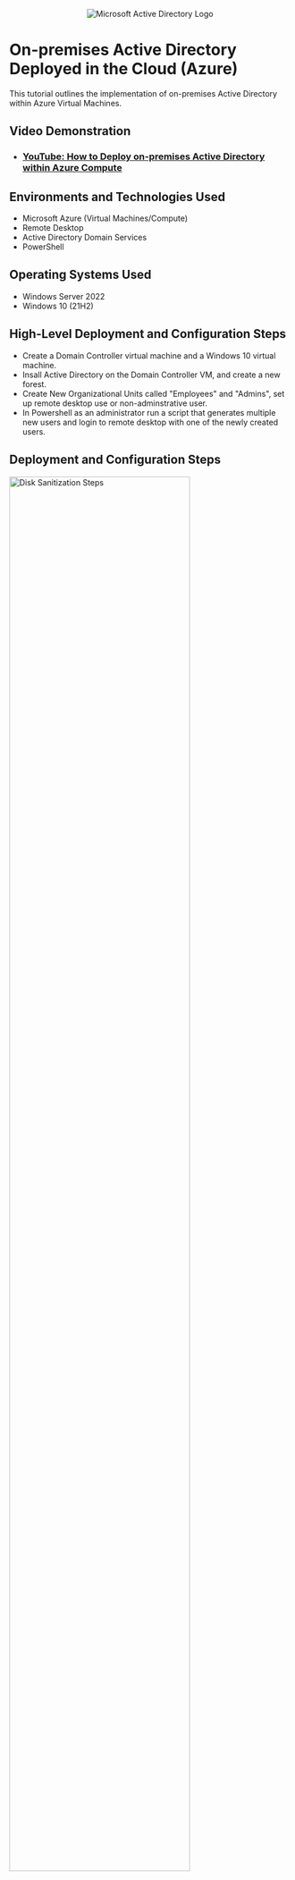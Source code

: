<p align="center">
<img src="https://i.imgur.com/pU5A58S.png" alt="Microsoft Active Directory Logo"/>
</p>

<h1>On-premises Active Directory Deployed in the Cloud (Azure)</h1>
This tutorial outlines the implementation of on-premises Active Directory within Azure Virtual Machines.<br />


<h2>Video Demonstration</h2>

- ### [YouTube: How to Deploy on-premises Active Directory within Azure Compute](https://www.youtube.com)

<h2>Environments and Technologies Used</h2>

- Microsoft Azure (Virtual Machines/Compute)
- Remote Desktop
- Active Directory Domain Services
- PowerShell

<h2>Operating Systems Used </h2>

- Windows Server 2022
- Windows 10 (21H2)

<h2>High-Level Deployment and Configuration Steps</h2>

- Create a Domain Controller virtual machine and a Windows 10 virtual machine. 
- Insall Active Directory on the Domain Controller VM, and create a new forest.
- Create New Organizational Units called "Employees" and "Admins", set up remote desktop use or non-adminstrative user.
- In Powershell as an administrator run a script that generates multiple new users and login to remote desktop with one of the newly created users. 

<h2>Deployment and Configuration Steps</h2>

<p>
<img src="https://i.imgur.com/GsIvVgR.png" height="80%" width="80%" alt="Disk Sanitization Steps"/>
</p>
<p>
Client-1 VM control panel showing connection to Domain Controller VM after enabling ICMPv4 on the local firewall for the Domain Controller
</p>
<br />

<p>
<img src="https://i.imgur.com/wFoc2MK.png" height="80%" width="80%" alt="Disk Sanitization Steps"/>
</p>
<img src="https://i.imgur.com/Bryvro4.png" height="80%" width="80%" alt="Disk Sanitization Steps"/>
</p>
<img src="https://i.imgur.com/tJ5xfDP.png" height="80%" width="80%" alt="Disk Sanitization Steps"/>
</p>
<p>
Active Directory being installed on Domain Controller, new forest domain being created, and logging back into Domain Controller with new domain. 
</p>
<br />

<p>
<img src="https://i.imgur.com/A8hbZW9.png" height="80%" width="80%" alt="Disk Sanitization Steps"/>
</p>
<img src="https://i.imgur.com/rrsFNYg.png" height="80%" width="80%" alt="Disk Sanitization Steps"/>
</p>
<p>
New admin account being created in Active Directory, then Logging back into Domain Controller with the newly created admin account. 
</p>
<br />
<p>
<img src="https://i.imgur.com/DJmEXEB.png" height="80%" width="80%" alt="Disk Sanitization Steps"/>
</p>
<p>
Lorem ipsum dolor sit amet, consectetur adipiscing elit, sed do eiusmod tempor incididunt ut labore et dolore magna aliqua. Ut enim ad minim veniam, quis nostrud exercitation ullamco laboris nisi ut aliquip ex ea commodo consequat. Duis aute irure dolor in reprehenderit in voluptate velit esse cillum dolore eu fugiat nulla pariatur.
</p>
<br />
